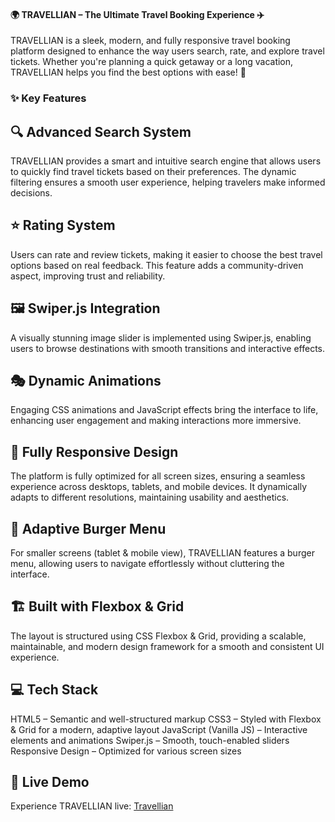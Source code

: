 #### 🌍 TRAVELLIAN – The Ultimate Travel Booking Experience ✈️
TRAVELLIAN is a sleek, modern, and fully responsive travel booking platform designed to enhance the way users search, rate, and explore travel tickets. Whether you're planning a quick getaway or a long vacation, TRAVELLIAN helps you find the best options with ease! 🚀

### ✨ Key Features
## 🔍 Advanced Search System
TRAVELLIAN provides a smart and intuitive search engine that allows users to quickly find travel tickets based on their preferences. The dynamic filtering ensures a smooth user experience, helping travelers make informed decisions.

## ⭐ Rating System
Users can rate and review tickets, making it easier to choose the best travel options based on real feedback. This feature adds a community-driven aspect, improving trust and reliability.

## 🖼️ Swiper.js Integration
A visually stunning image slider is implemented using Swiper.js, enabling users to browse destinations with smooth transitions and interactive effects.

## 🎭 Dynamic Animations
Engaging CSS animations and JavaScript effects bring the interface to life, enhancing user engagement and making interactions more immersive.

## 📱 Fully Responsive Design
The platform is fully optimized for all screen sizes, ensuring a seamless experience across desktops, tablets, and mobile devices. It dynamically adapts to different resolutions, maintaining usability and aesthetics.

## 🍔 Adaptive Burger Menu
For smaller screens (tablet & mobile view), TRAVELLIAN features a burger menu, allowing users to navigate effortlessly without cluttering the interface.

## 🏗️ Built with Flexbox & Grid
The layout is structured using CSS Flexbox & Grid, providing a scalable, maintainable, and modern design framework for a smooth and consistent UI experience.

## 💻 Tech Stack
HTML5 – Semantic and well-structured markup
CSS3 – Styled with Flexbox & Grid for a modern, adaptive layout
JavaScript (Vanilla JS) – Interactive elements and animations
Swiper.js – Smooth, touch-enabled sliders
Responsive Design – Optimized for various screen sizes
## 🚀 Live Demo
Experience TRAVELLIAN live: [Travellian](https://ydiedienov.github.io/TRAVELLIAN/)
